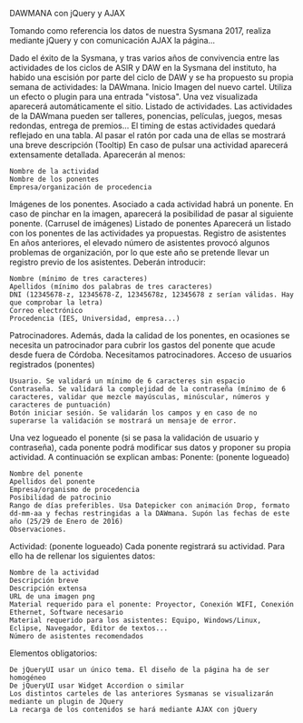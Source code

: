DAWMANA con jQuery y AJAX

Tomando  como referencia los datos de nuestra Sysmana 2017, realiza mediante jQuery y con comunicación AJAX la página...

Dado el éxito de la Sysmana, y tras varios años de convivencia entre las actividades de los ciclos de ASIR y DAW en la Sysmana del instituto, ha habido una escisión por parte del ciclo de DAW y se ha propuesto su propia semana de actividades: la DAWmana.
Inicio
Imagen del nuevo cartel. Utiliza un efecto o plugin para una entrada "vistosa". Una vez visualizada aparecerá automáticamente el sitio.
Listado de actividades.
Las actividades de la DAWmana pueden ser talleres, ponencias, películas, juegos, mesas redondas, entrega de premios... El timing de estas actividades quedará reflejado en una tabla. Al pasar el ratón por cada una de ellas se mostrará una breve descripción (Tooltip) En caso de pulsar una actividad aparecerá extensamente detallada. Aparecerán al menos:

    Nombre de la actividad
    Nombre de los ponentes
    Empresa/organización de procedencia

Imágenes de los ponentes.
Asociado a cada actividad habrá un ponente. En caso de pinchar en la imagen, aparecerá la posibilidad de pasar al siguiente ponente. (Carrusel de imágenes)
Listado de ponentes
Aparecerá un listado con los ponentes de las actividades ya propuestas.
Registro de asistentes
En años anteriores, el elevado número de asistentes provocó algunos problemas de organización, por lo que este año se pretende llevar un registro previo de los asistentes. Deberán introducir:

    Nombre (mínimo de tres caracteres)
    Apellidos (mínimo dos palabras de tres caracteres)
    DNI (12345678-z, 12345678-Z, 12345678z, 12345678 z serían válidas. Hay que comprobar la letra)
    Correo electrónico
    Procedencia (IES, Universidad, empresa...)

Patrocinadores.
Además, dada la calidad de los ponentes, en ocasiones se necesita un patrocinador para cubrir los gastos del ponente que acude desde fuera de Córdoba. Necesitamos patrocinadores.
Acceso de usuarios registrados (ponentes)

    Usuario. Se validará un mínimo de 6 caracteres sin espacio
    Contraseña. Se validará la complejidad de la contraseña (mínimo de 6 caracteres, validar que mezcle mayúsculas, minúscular, números y caracteres de puntuación)
    Botón iniciar sesión. Se validarán los campos y en caso de no superarse la validación se mostrará un mensaje de error.

Una vez logueado el ponente (si se pasa la validación de usuario y contraseña), cada ponente podrá modificar sus datos y proponer su propia actividad. A continuación se explican ambas:
Ponente: (ponente logueado)

    Nombre del ponente
    Apellidos del ponente
    Empresa/organismo de procedencia
    Posibilidad de patrocinio
    Rango de días preferibles. Usa Datepicker con animación Drop, formato dd-mm-aa y fechas restringidas a la DAWmana. Supón las fechas de este año (25/29 de Enero de 2016)
    Observaciones.

Actividad: (ponente logueado)
Cada ponente registrará su actividad. Para ello ha de rellenar los siguientes datos:

    Nombre de la actividad
    Descripción breve
    Descripción extensa
    URL de una imagen png
    Material requerido para el ponente: Proyector, Conexión WIFI, Conexión Ethernet, Software necesario
    Material requerido para los asistentes: Equipo, Windows/Linux, Eclipse, Navegador, Editor de textos...
    Número de asistentes recomendados

Elementos obligatorios:

    De jQueryUI usar un único tema. El diseño de la página ha de ser homogéneo
    De jQueryUI usar Widget Accordion o similar
    Los distintos carteles de las anteriores Sysmanas se visualizarán mediante un plugin de JQuery
    La recarga de los contenidos se hará mediante AJAX con jQuery


